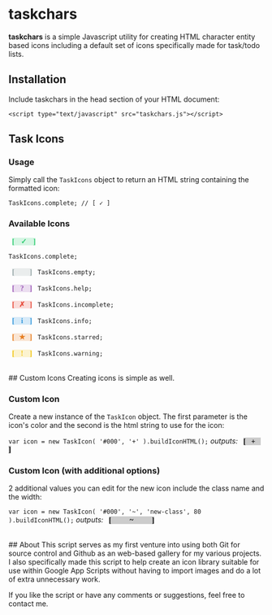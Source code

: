 # taskchars
**taskchars** is a simple Javascript utility for creating HTML character entity based icons including a default set of icons specifically made for task/todo lists.

## Installation
Include taskchars in the head section of your HTML document:

	<script type="text/javascript" src="taskchars.js"></script>

## Task Icons

### Usage
Simply call the `TaskIcons` object to return an HTML string containing the formatted icon:

	TaskIcons.complete; // [ ✓ ]

### Available Icons

<span class="char-icon" style="color: rgb(46, 204, 113); font-family: Verdana; font-weight: bold; text-align: center; margin: 0px 7px; background: rgb(213, 245, 227);">
<span class="char-icon-bracket">[</span>
<span class="char-icon-text" style="display: inline-block; width: 30px;">✓</span>
<span class="char-icon-bracket">]</span>
</span>

	TaskIcons.complete;

<span class="char-icon" style="color: rgb(149, 165, 166); font-family: Verdana; font-weight: bold; text-align: center; margin: 0px 7px; background: rgb(234, 237, 237);"><span class="char-icon-bracket">[</span><span class="char-icon-text" style="display: inline-block; width: 30px;">&nbsp;</span><span class="char-icon-bracket">]</span></span> `TaskIcons.empty;`

<span class="char-icon" style="color: rgb(155, 89, 182); font-family: Verdana; font-weight: bold; text-align: center; margin: 0px 7px; background: rgb(235, 222, 240);"><span class="char-icon-bracket">[</span><span class="char-icon-text" style="display: inline-block; width: 30px;">?</span><span class="char-icon-bracket">]</span></span> `TaskIcons.help;`

<span class="char-icon" style="color: rgb(231, 76, 60); font-family: Verdana; font-weight: bold; text-align: center; margin: 0px 7px; background: rgb(250, 219, 216);"><span class="char-icon-bracket">[</span><span class="char-icon-text" style="display: inline-block; width: 30px;">✗</span><span class="char-icon-bracket">]</span></span> `TaskIcons.incomplete;`

<span class="char-icon" style="color: rgb(52, 152, 219); font-family: Verdana; font-weight: bold; text-align: center; margin: 0px 7px; background: rgb(214, 234, 248);"><span class="char-icon-bracket">[</span><span class="char-icon-text" style="display: inline-block; width: 30px;">і</span><span class="char-icon-bracket">]</span></span> `TaskIcons.info;`

<span class="char-icon" style="color: rgb(230, 126, 34); font-family: Verdana; font-weight: bold; text-align: center; margin: 0px 7px; background: rgb(250, 229, 211);"><span class="char-icon-bracket">[</span><span class="char-icon-text" style="display: inline-block; width: 30px;">★</span><span class="char-icon-bracket">]</span></span> `TaskIcons.starred;`

<span class="char-icon" style="color: rgb(241, 196, 15); font-family: Verdana; font-weight: bold; text-align: center; margin: 0px 7px; background: rgb(252, 243, 207);"><span class="char-icon-bracket">[</span><span class="char-icon-text" style="display: inline-block; width: 30px;">!</span><span class="char-icon-bracket">]</span></span> `TaskIcons.warning;`

<br>
## Custom Icons
Creating icons is simple as well.  

### Custom Icon
Create a new instance of the `TaskIcon` object.  The first parameter is the icon's color and the second is the html string to use for the icon:

`var icon = new TaskIcon( '#000', '+' ).buildIconHTML();` *outputs:*
<span class="char-icon" style="color: rgb(0, 0, 0); font-family: Verdana; font-weight: bold; text-align: center; margin: 0px 7px; background: rgb(204, 204, 204);"><span class="char-icon-bracket">[</span><span class="char-icon-text" style="display: inline-block; width: 30px;">+</span><span class="char-icon-bracket">]</span></span>

### Custom Icon (with additional options)
2 additional values you can edit for the new icon include the class name and the width:

`var icon = new TaskIcon( '#000', '~', 'new-class', 80 ).buildIconHTML();` *outputs:*
<span class="new-class" style="color: rgb(0, 0, 0); font-family: Verdana; font-weight: bold; text-align: center; margin: 0px 7px; background: rgb(204, 204, 204);"><span class="char-icon-bracket">[</span><span class="char-icon-text" style="display: inline-block; width: 80px;">~</span><span class="char-icon-bracket">]</span></span>

<br>
## About
This script serves as my first venture into using both Git for source control and Github as an web-based gallery for my various projects.  I also specifically made this script to help create an icon library suitable for use within Google App Scripts without having to import images and do a lot of extra unnecessary work.  

If you like the script or have any comments or suggestions, feel free to contact me.
